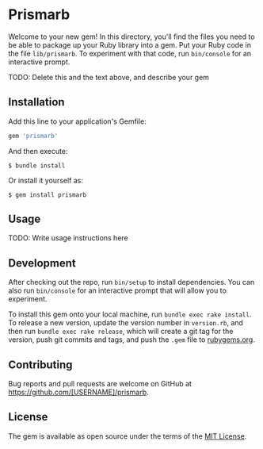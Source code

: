 # Prismarb

Welcome to your new gem! In this directory, you'll find the files you need to be able to package up your Ruby library into a gem. Put your Ruby code in the file `lib/prismarb`. To experiment with that code, run `bin/console` for an interactive prompt.

TODO: Delete this and the text above, and describe your gem

## Installation

Add this line to your application's Gemfile:

```ruby
gem 'prismarb'
```

And then execute:

    $ bundle install

Or install it yourself as:

    $ gem install prismarb

## Usage

TODO: Write usage instructions here

## Development

After checking out the repo, run `bin/setup` to install dependencies. You can also run `bin/console` for an interactive prompt that will allow you to experiment.

To install this gem onto your local machine, run `bundle exec rake install`. To release a new version, update the version number in `version.rb`, and then run `bundle exec rake release`, which will create a git tag for the version, push git commits and tags, and push the `.gem` file to [rubygems.org](https://rubygems.org).

## Contributing

Bug reports and pull requests are welcome on GitHub at https://github.com/[USERNAME]/prismarb.


## License

The gem is available as open source under the terms of the [MIT License](https://opensource.org/licenses/MIT).
